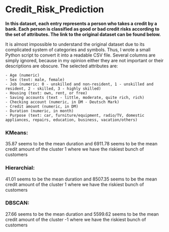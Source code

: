 # Credit_Risk_Prediction

**In this dataset, each entry represents a person who takes a credit by a bank. Each person is classified as good or bad credit risks according to the set of attributes. The link to the original dataset can be found below.**


It is almost impossible to understand the original dataset due to its complicated system of categories and symbols. Thus, I wrote a small Python script to convert it into a readable CSV file. Several columns are simply ignored, because in my opinion either they are not important or their descriptions are obscure. The selected attributes are:

    - Age (numeric)
    - Sex (text: male, female)
    - Job (numeric: 0 - unskilled and non-resident, 1 - unskilled and resident, 2 - skilled, 3 - highly skilled)
    - Housing (text: own, rent, or free)
    - Saving accounts (text - little, moderate, quite rich, rich)
    - Checking account (numeric, in DM - Deutsch Mark)
    - Credit amount (numeric, in DM)
    - Duration (numeric, in month)
    - Purpose (text: car, furniture/equipment, radio/TV, domestic appliances, repairs, education, business, vacation/others)
    
    
    
    
### KMeans:
35.87 seems to be the mean duration and 6911.78 seems to be the mean credit amount of the cluster 1 where we have the riskiest bunch of customers

### Hierarchial:
41.01 seems to be the mean duration and 8507.35 seems to be the mean credit amount of the cluster 1 where we have the riskiest bunch of customers

### DBSCAN:
27.66 seems to be the mean duration and 5599.62 seems to be the mean credit amount of the cluster -1 where we have the riskiest bunch of customers
